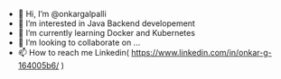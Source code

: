 - 👋 Hi, I’m @onkargalpalli
- 👀 I’m interested in Java Backend developement
- 🌱 I’m currently learning Docker and Kubernetes
- 💞️ I’m looking to collaborate on ...
- 📫 How to reach me Linkedin( https://www.linkedin.com/in/onkar-g-164005b6/ )

<!---
onkargalpalli/onkargalpalli is a ✨ special ✨ repository because its `README.md` (this file) appears on your GitHub profile.
You can click the Preview link to take a look at your changes.
--->
